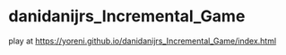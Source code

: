 # danidanijrs_Incremental_Game

play at https://yoreni.github.io/danidanijrs_Incremental_Game/index.html
